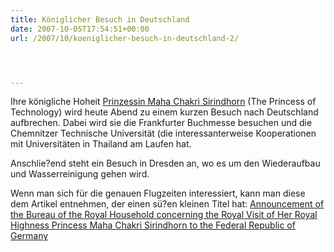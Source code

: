 ```yaml
---
title: Königlicher Besuch in Deutschland
date: 2007-10-05T17:54:51+00:00
url: /2007/10/koeniglicher-besuch-in-deutschland-2/




---
```

Ihre königliche Hoheit [Prinzessin Maha Chakri Sirindhorn][1] (The Princess of Technology) wird heute Abend zu einem kurzen Besuch nach Deutschland aufbrechen. Dabei wird sie die Frankfurter Buchmesse besuchen und die Chemnitzer Technische Universität (die interessanterweise Kooperationen mit Universitäten in Thailand am Laufen hat.

Anschlie?end steht ein Besuch in Dresden an, wo es um den Wiederaufbau und Wasserreinigung gehen wird.

Wenn man sich für die genauen Flugzeiten interessiert, kann man diese dem Artikel entnehmen, der einen sü?en kleinen Titel hat: [Announcement of the Bureau of the Royal Household concerning the Royal Visit of Her Royal Highness Princess Maha Chakri Sirindhorn to the Federal Republic of Germany][2]

 [1]: http://en.wikipedia.org/wiki/Sirindhorn
 [2]: http://thainews.prd.go.th/newsenglish/previewnews.php?news_id=255010050042&news_headline=Announcement
